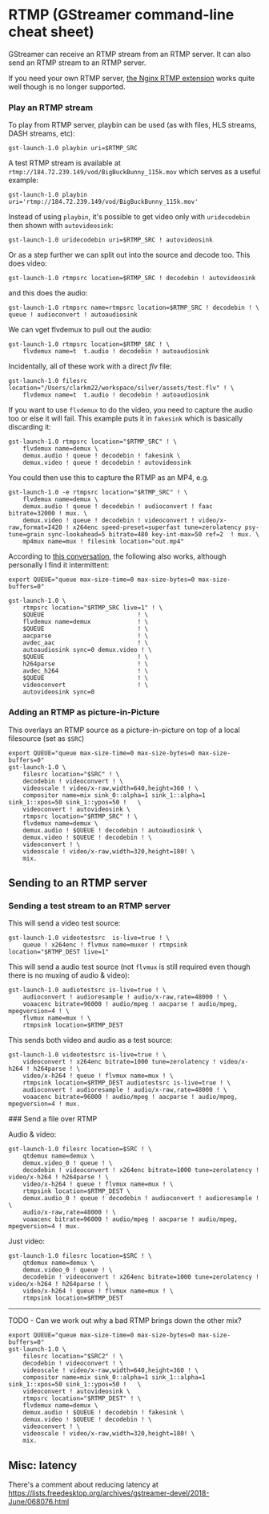 # RTMP (GStreamer command-line cheat sheet)

GStreamer can receive an RTMP stream from an RTMP server. It can also send an RTMP stream to an RTMP server.

If you need your own RTMP server, [the Nginx RTMP extension](https://github.com/arut/nginx-rtmp-module) works quite well though is no longer supported.

### Play an RTMP stream

To play from RTMP server, playbin can be used (as with files, HLS streams, DASH streams, etc):

```
gst-launch-1.0 playbin uri=$RTMP_SRC
```

A test RTMP stream is available at `rtmp://184.72.239.149/vod/BigBuckBunny_115k.mov` which serves as a useful example:

```
gst-launch-1.0 playbin uri='rtmp://184.72.239.149/vod/BigBuckBunny_115k.mov'
```

Instead of using `playbin`, it's possible to get video only with `uridecodebin` then shown with `autovideosink`:

```
gst-launch-1.0 uridecodebin uri=$RTMP_SRC ! autovideosink
```

Or as a step further we can split out into the source and decode too. This does video:

```
gst-launch-1.0 rtmpsrc location=$RTMP_SRC ! decodebin ! autovideosink
```

and this does the audio:

```
gst-launch-1.0 rtmpsrc name=rtmpsrc location=$RTMP_SRC ! decodebin ! \
queue ! audioconvert ! autoaudiosink
```

We can vget flvdemux to pull out the audio:

```
gst-launch-1.0 rtmpsrc location=$RTMP_SRC ! \
    flvdemux name=t  t.audio ! decodebin ! autoaudiosink
```

Incidentally, all of these work with a direct *flv* file:

```
gst-launch-1.0 filesrc location="/Users/clarkm22/workspace/silver/assets/test.flv" ! \
    flvdemux name=t  t.audio ! decodebin ! autoaudiosink
```

If you want to use `flvdemux` to do the video, you need to capture the audio too or else it will fail. This example puts it in `fakesink` which is basically discarding it:

```
gst-launch-1.0 rtmpsrc location="$RTMP_SRC" ! \
    flvdemux name=demux \
    demux.audio ! queue ! decodebin ! fakesink \
    demux.video ! queue ! decodebin ! autovideosink
```

You could then use this to capture the RTMP as an MP4, e.g.

```
gst-launch-1.0 -e rtmpsrc location="$RTMP_SRC" ! \
    flvdemux name=demux \
    demux.audio ! queue ! decodebin ! audioconvert ! faac bitrate=32000 ! mux. \
    demux.video ! queue ! decodebin ! videoconvert ! video/x-raw,format=I420 ! x264enc speed-preset=superfast tune=zerolatency psy-tune=grain sync-lookahead=5 bitrate=480 key-int-max=50 ref=2  ! mux. \
    mp4mux name=mux ! filesink location="out.mp4"
```

According to [this conversation](http://gstreamer-devel.966125.n4.nabble.com/flvdemux-working-sometimes-td4677796.html), the following also works, although personally I find it intermittent:

```
export QUEUE="queue max-size-time=0 max-size-bytes=0 max-size-buffers=0"

gst-launch-1.0 \
    rtmpsrc location="$RTMP_SRC live=1" ! \
    $QUEUE                          ! \
    flvdemux name=demux             ! \
    $QUEUE                          ! \
    aacparse                        ! \
    avdec_aac                       ! \
    autoaudiosink sync=0 demux.video ! \
    $QUEUE                          ! \
    h264parse                       ! \
    avdec_h264                      ! \
    $QUEUE                          ! \
    videoconvert                    ! \
    autovideosink sync=0
```

### Adding an RTMP as picture-in-Picture

This overlays an RTMP source as a picture-in-picture on top of a local filesource (set as `$SRC`)

```
export QUEUE="queue max-size-time=0 max-size-bytes=0 max-size-buffers=0"
gst-launch-1.0 \
    filesrc location="$SRC" ! \
    decodebin ! videoconvert ! \
    videoscale ! video/x-raw,width=640,height=360 ! \
    compositor name=mix sink_0::alpha=1 sink_1::alpha=1 sink_1::xpos=50 sink_1::ypos=50 !   \
    videoconvert ! autovideosink \
    rtmpsrc location="$RTMP_SRC" ! \
    flvdemux name=demux \
    demux.audio ! $QUEUE ! decodebin ! autoaudiosink \
    demux.video ! $QUEUE ! decodebin ! \
    videoconvert ! \
    videoscale ! video/x-raw,width=320,height=180! \
    mix.
```

## Sending to an RTMP server

### Sending a test stream to an RTMP server

This will send a video test source:

```
gst-launch-1.0 videotestsrc  is-live=true ! \
    queue ! x264enc ! flvmux name=muxer ! rtmpsink location="$RTMP_DEST live=1"
```

This will send a audio test source (not `flvmux` is still required even though there is no muxing of audio & video):

```
gst-launch-1.0 audiotestsrc is-live=true ! \
    audioconvert ! audioresample ! audio/x-raw,rate=48000 ! \
    voaacenc bitrate=96000 ! audio/mpeg ! aacparse ! audio/mpeg, mpegversion=4 ! \
    flvmux name=mux ! \
    rtmpsink location=$RTMP_DEST
```

This sends both video and audio as a test source:

```
gst-launch-1.0 videotestsrc is-live=true ! \
    videoconvert ! x264enc bitrate=1000 tune=zerolatency ! video/x-h264 ! h264parse ! \
    video/x-h264 ! queue ! flvmux name=mux ! \
    rtmpsink location=$RTMP_DEST audiotestsrc is-live=true ! \
    audioconvert ! audioresample ! audio/x-raw,rate=48000 ! \
    voaacenc bitrate=96000 ! audio/mpeg ! aacparse ! audio/mpeg, mpegversion=4 ! mux.
```

### Send a file over RTMP

Audio & video:

```
gst-launch-1.0 filesrc location=$SRC ! \
    qtdemux name=demux \
    demux.video_0 ! queue ! \
    decodebin ! videoconvert ! x264enc bitrate=1000 tune=zerolatency ! video/x-h264 ! h264parse ! \
    video/x-h264 ! queue ! flvmux name=mux ! \
    rtmpsink location=$RTMP_DEST \
    demux.audio_0 ! queue ! decodebin ! audioconvert ! audioresample ! \
    audio/x-raw,rate=48000 ! \
    voaacenc bitrate=96000 ! audio/mpeg ! aacparse ! audio/mpeg, mpegversion=4 ! mux.
```

Just video:

```
gst-launch-1.0 filesrc location=$SRC ! \
    qtdemux name=demux \
    demux.video_0 ! queue ! \
    decodebin ! videoconvert ! x264enc bitrate=1000 tune=zerolatency ! video/x-h264 ! h264parse ! \
    video/x-h264 ! queue ! flvmux name=mux ! \
    rtmpsink location=$RTMP_DEST
```

---

TODO - Can we work out why a bad RTMP brings down the other mix?

```
export QUEUE="queue max-size-time=0 max-size-bytes=0 max-size-buffers=0"
gst-launch-1.0 \
    filesrc location="$SRC2" ! \
    decodebin ! videoconvert ! \
    videoscale ! video/x-raw,width=640,height=360 ! \
    compositor name=mix sink_0::alpha=1 sink_1::alpha=1 sink_1::xpos=50 sink_1::ypos=50 !   \
    videoconvert ! autovideosink \
    rtmpsrc location="$RTMP_DEST" ! \
    flvdemux name=demux \
    demux.audio ! $QUEUE ! decodebin ! fakesink \
    demux.video ! $QUEUE ! decodebin ! \
    videoconvert ! \
    videoscale ! video/x-raw,width=320,height=180! \
    mix.
```

## Misc: latency

There's a comment about reducing latency at https://lists.freedesktop.org/archives/gstreamer-devel/2018-June/068076.html
